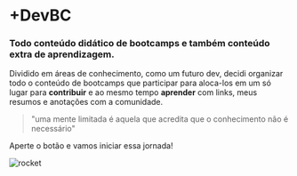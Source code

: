 # +DevBC
### Todo conteúdo didático de bootcamps e também conteúdo extra de aprendizagem.

Dividido em áreas de conhecimento, como um futuro dev, decidi organizar todo o conteúdo de bootcamps que participar para aloca-los em um só lugar para **contribuir** e ao mesmo tempo **aprender** com links, meus resumos e anotações com a comunidade.

> "uma mente limitada é aquela que acredita que o conhecimento não é necessário"

Aperte o botão e vamos iniciar essa jornada!

![rocket](https://user-images.githubusercontent.com/107224094/174499111-1f1d176c-8fad-4073-8cf2-57a9d7b2e510.gif)
